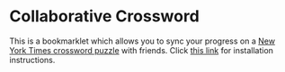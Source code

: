 # Collaborative Crossword

This is a bookmarklet which allows you to sync your progress on a [New York Times crossword puzzle](https://www.nytimes.com/crosswords) with friends. Click [this link](https://bit.ly/2SWQ0KC) for installation instructions.
